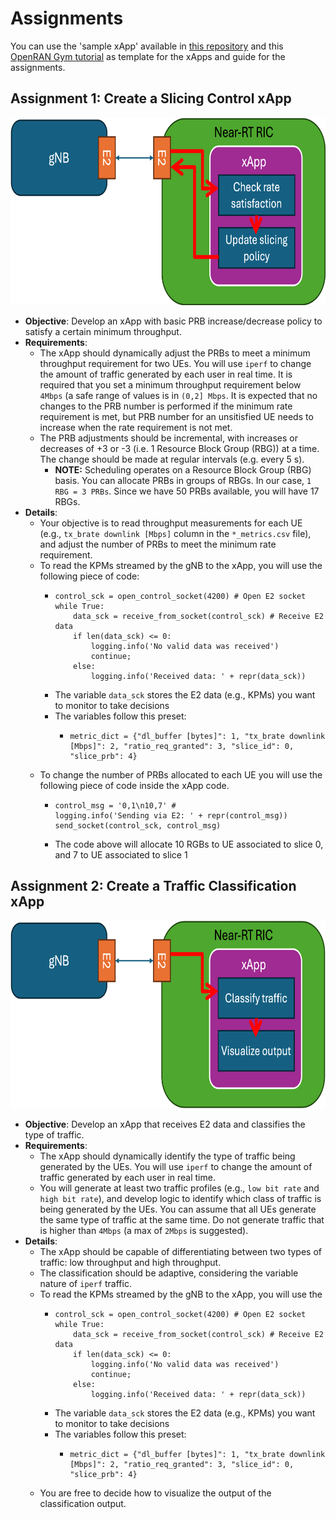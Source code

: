 # Assignments

You can use the 'sample xApp' available in [this repository](https://github.com/wineslab/colosseum-near-rt-ric) and this [OpenRAN Gym tutorial](https://openrangym.com/tutorials/scope-coloran-o-ran) as template for the xApps and guide for the assignments.

## Assignment 1: Create a Slicing Control xApp

<p align="center">
  <img src="images/slicing_xapp.png" height="300"/>
</p>

- **Objective**: Develop an xApp with basic PRB increase/decrease policy to satisfy a certain minimum throughput.
- **Requirements**:
  - The xApp should dynamically adjust the PRBs to meet a minimum throughput requirement for two UEs. You will use `iperf` to change the amount of traffic generated by each user in real time. It is required that you set a minimum throughput requirement below `4Mbps` (a safe range of values is in `(0,2] Mbps`. It is expected that no changes to the PRB number is performed if the minimum rate requirement is met, but PRB number for an unsitisfied UE needs to increase when the rate requirement is not met.  
  - The PRB adjustments should be incremental, with increases or decreases of +3 or -3 (i.e. 1 Resource Block Group (RBG)) at a time. The change should be made at regular intervals (e.g. every 5 s).
    - **NOTE:** Scheduling operates on a Resource Block Group (RBG) basis. You can allocate PRBs in groups of RBGs. In our case, `1 RBG = 3 PRBs`. Since we have 50 PRBs available, you will have 17 RBGs.   
- **Details**:
  - Your objective is to read throughput measurements for each UE (e.g., `tx_brate downlink [Mbps]` column in the `*_metrics.csv` file), and adjust the number of PRBs to meet the minimum rate requirement. 
  - To read the KPMs streamed by the gNB to the xApp, you will use the following piece of code:
    - ```
      control_sck = open_control_socket(4200) # Open E2 socket
      while True:
          data_sck = receive_from_socket(control_sck) # Receive E2 data
          if len(data_sck) <= 0:
              logging.info('No valid data was received')
              continue;
          else:
              logging.info('Received data: ' + repr(data_sck))
      ```
    - The variable `data_sck` stores the E2 data (e.g., KPMs) you want to monitor to take decisions
    - The variables follow this preset:
      - ```
        metric_dict = {"dl_buffer [bytes]": 1, "tx_brate downlink [Mbps]": 2, "ratio_req_granted": 3, "slice_id": 0, "slice_prb": 4}
        ```
  - To change the number of PRBs allocated to each UE you will use the following piece of code inside the xApp code. 
    - ```
      control_msg = '0,1\n10,7' # 
      logging.info('Sending via E2: ' + repr(control_msg))
      send_socket(control_sck, control_msg)
      ```
    - The code above will allocate 10 RGBs to UE associated to slice 0, and 7 to UE associated to slice 1 

## Assignment 2: Create a Traffic Classification xApp

<p align="center">
  <img src="images/traffic_xapp.png" height="300"/>
</p>

- **Objective**: Develop an xApp that receives E2 data and classifies the type of traffic.
- **Requirements**:
  - The xApp should dynamically identify the type of traffic being generated by the UEs. You will use `iperf` to change the amount of traffic generated by each user in real time.
  - You will generate at least two traffic profiles (e.g., `low bit rate` and `high bit rate`), and develop logic to identify which class of traffic is being generated by the UEs. You can assume that all UEs generate the same type of traffic at the same time. Do not generate traffic that is higher than `4Mbps` (a max of `2Mbps` is suggested).
- **Details**:
  - The xApp should be capable of differentiating between two types of traffic: low throughput and high throughput.
  - The classification should be adaptive, considering the variable nature of `iperf` traffic.
  - To read the KPMs streamed by the gNB to the xApp, you will use the
    - ```
      control_sck = open_control_socket(4200) # Open E2 socket
      while True:
          data_sck = receive_from_socket(control_sck) # Receive E2 data
          if len(data_sck) <= 0:
              logging.info('No valid data was received')
              continue;
          else:
              logging.info('Received data: ' + repr(data_sck))
      ```
    - The variable `data_sck` stores the E2 data (e.g., KPMs) you want to monitor to take decisions
    - The variables follow this preset:
      - ```
        metric_dict = {"dl_buffer [bytes]": 1, "tx_brate downlink [Mbps]": 2, "ratio_req_granted": 3, "slice_id": 0, "slice_prb": 4}
        ```
  - You are free to decide how to visualize the output of the classification output.
